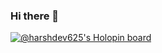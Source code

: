 ### Hi there 👋
[![@harshdev625's Holopin board](https://holopin.me/harshdev625)](https://holopin.io/@harshdev625)
<!--
**Harshdev625/Harshdev625** is a ✨ _special_ ✨ repository because its `README.md` (this file) appears on your GitHub profile.

Here are some ideas to get you started:
- 🔭 I’m currently working on ...
- 🌱 I’m currently learning ...
- 👯 I’m looking to collaborate on ...
- 🤔 I’m looking for help with ...
- 💬 Ask me about ...
- 📫 How to reach me: ...
- 😄 Pronouns: ...
- ⚡ Fun fact: ...
-->
